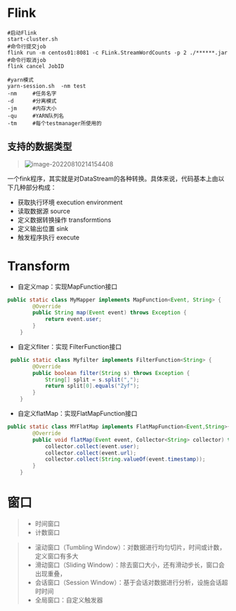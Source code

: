 # Flink

```shell
#启动Flink
start-cluster.sh
#命令行提交job
flink run -m centos01:8081 -c FLink.StreamWordCounts -p 2 ./******.jar
#命令行取消job
flink cancel JobID
```

```shell
#yarn模式
yarn-session.sh  -nm test
-nm		#任务名字
-d		#分离模式
-jm		#内存大小
-qu		#YARN队列名
-tm		#每个testmanager所使用的
```



## 支持的数据类型

>![image-20220810214154408](C:\Users\Administrator\AppData\Roaming\Typora\typora-user-images\image-20220810214154408.png)

一个fink程序，其实就是对DataStream的各种转换。具体来说，代码基本上由以下几种部分构成：

- 获取执行环境 execution environment
- 读取数据源 source
- 定义数据转换操作 transformtions
- 定义输出位置 sink
- 触发程序执行 execute

# Transform

- 自定义map：实现MapFunction接口

``` java
public static class MyMapper implements MapFunction<Event, String> {
        @Override
        public String map(Event event) throws Exception {
            return event.user;
        }
    }
```

- 自定义fliter：实现 FilterFunction接口

```java
 public static class Myfilter implements FilterFunction<String> {
        @Override
        public boolean filter(String s) throws Exception {
            String[] split = s.split(",");
            return split[0].equals("Zyf");
        }
    }
```

- 自定义flatMap：实现FlatMapFunction接口

```java
public static class MYFlatMap implements FlatMapFunction<Event,String>{
        @Override
        public void flatMap(Event event, Collector<String> collector) throws Exception {
            collector.collect(event.user);
            collector.collect(event.url);
            collector.collect(String.valueOf(event.timestamp));
        }
    }
```









# 窗口

>- 时间窗口
>- 计数窗口

>- 滚动窗口（Tumbling Window）：对数据进行均匀切片，时间或计数，定义窗口有多大
>- 滑动窗口（Sliding Window）：除去窗口大小，还有滑动步长，窗口会出现重叠， 
>- 会话窗口（Session Window）：基于会话对数据进行分析，设施会话超时时间
>- 全局窗口：自定义触发器
>
>
